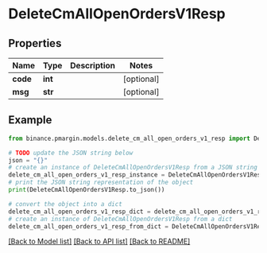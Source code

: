 # DeleteCmAllOpenOrdersV1Resp


## Properties

Name | Type | Description | Notes
------------ | ------------- | ------------- | -------------
**code** | **int** |  | [optional] 
**msg** | **str** |  | [optional] 

## Example

```python
from binance.pmargin.models.delete_cm_all_open_orders_v1_resp import DeleteCmAllOpenOrdersV1Resp

# TODO update the JSON string below
json = "{}"
# create an instance of DeleteCmAllOpenOrdersV1Resp from a JSON string
delete_cm_all_open_orders_v1_resp_instance = DeleteCmAllOpenOrdersV1Resp.from_json(json)
# print the JSON string representation of the object
print(DeleteCmAllOpenOrdersV1Resp.to_json())

# convert the object into a dict
delete_cm_all_open_orders_v1_resp_dict = delete_cm_all_open_orders_v1_resp_instance.to_dict()
# create an instance of DeleteCmAllOpenOrdersV1Resp from a dict
delete_cm_all_open_orders_v1_resp_from_dict = DeleteCmAllOpenOrdersV1Resp.from_dict(delete_cm_all_open_orders_v1_resp_dict)
```
[[Back to Model list]](../README.md#documentation-for-models) [[Back to API list]](../README.md#documentation-for-api-endpoints) [[Back to README]](../README.md)


